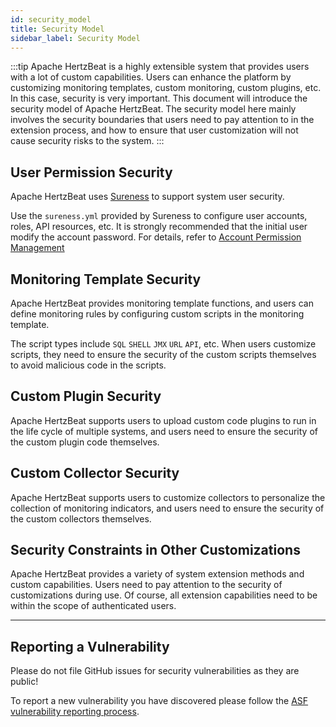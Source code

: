 ```yaml
---
id: security_model  
title: Security Model      
sidebar_label: Security Model
---
```


:::tip
Apache HertzBeat is a highly extensible system that provides users with a lot of custom capabilities. Users can enhance the platform by customizing monitoring templates, custom monitoring, custom plugins, etc. In this case, security is very important.
This document will introduce the security model of Apache HertzBeat.
The security model here mainly involves the security boundaries that users need to pay attention to in the extension process, and how to ensure that user customization will not cause security risks to the system.
:::

## User Permission Security

Apache HertzBeat uses [Sureness](https://github.com/dromara/sureness) to support system user security.

Use the `sureness.yml` provided by Sureness to configure user accounts, roles, API resources, etc. It is strongly recommended that the initial user modify the account password. For details, refer to [Account Permission Management](../start/account-modify)

## Monitoring Template Security

Apache HertzBeat provides monitoring template functions, and users can define monitoring rules by configuring custom scripts in the monitoring template.

The script types include `SQL` `SHELL` `JMX` `URL` `API`, etc. When users customize scripts, they need to ensure the security of the custom scripts themselves to avoid malicious code in the scripts.

## Custom Plugin Security

Apache HertzBeat supports users to upload custom code plugins to run in the life cycle of multiple systems, and users need to ensure the security of the custom plugin code themselves.

## Custom Collector Security

Apache HertzBeat supports users to customize collectors to personalize the collection of monitoring indicators, and users need to ensure the security of the custom collectors themselves.

## Security Constraints in Other Customizations

Apache HertzBeat provides a variety of system extension methods and custom capabilities. Users need to pay attention to the security of customizations during use. Of course, all extension capabilities need to be within the scope of authenticated users.

----

## Reporting a Vulnerability

Please do not file GitHub issues for security vulnerabilities as they are public!

To report a new vulnerability you have discovered please follow the [ASF vulnerability reporting process](https://apache.org/security/#reporting-a-vulnerability).
